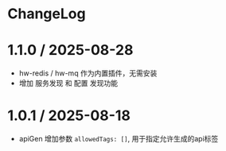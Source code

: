


# ChangeLog

# 1.1.0 / 2025-08-28

* hw-redis / hw-mq 作为内置插件，无需安装
* 增加 服务发现 和 配置 发现功能

# 1.0.1 / 2025-08-18

* apiGen 增加参数 `allowedTags: []`, 用于指定允许生成的api标签


